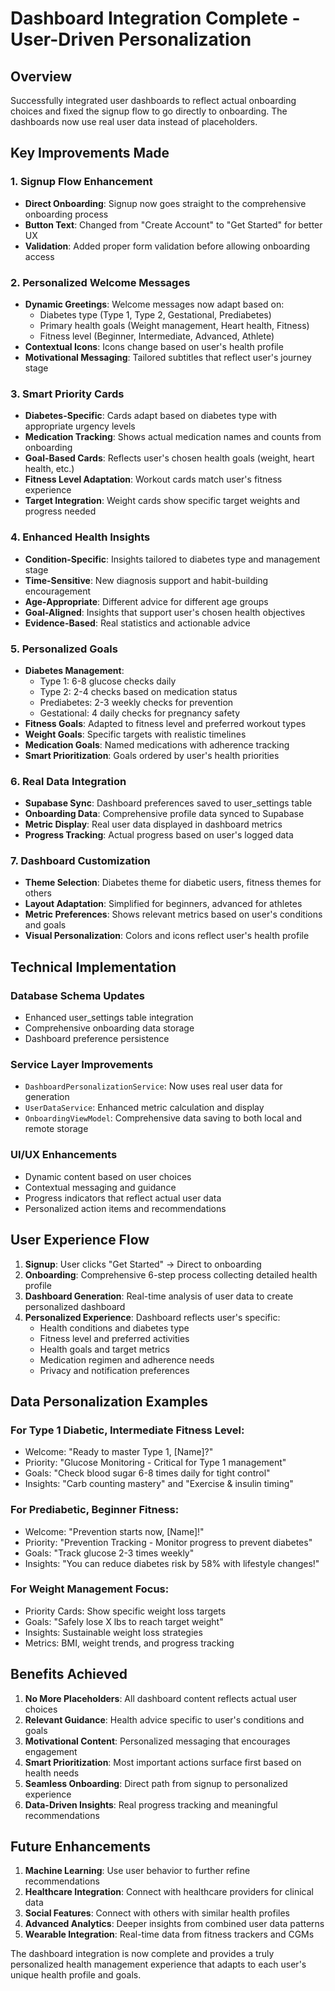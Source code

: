 # Dashboard Integration Complete - User-Driven Personalization

## Overview
Successfully integrated user dashboards to reflect actual onboarding choices and fixed the signup flow to go directly to onboarding. The dashboards now use real user data instead of placeholders.

## Key Improvements Made

### 1. Signup Flow Enhancement
- **Direct Onboarding**: Signup now goes straight to the comprehensive onboarding process
- **Button Text**: Changed from "Create Account" to "Get Started" for better UX
- **Validation**: Added proper form validation before allowing onboarding access

### 2. Personalized Welcome Messages
- **Dynamic Greetings**: Welcome messages now adapt based on:
  - Diabetes type (Type 1, Type 2, Gestational, Prediabetes)
  - Primary health goals (Weight management, Heart health, Fitness)
  - Fitness level (Beginner, Intermediate, Advanced, Athlete)
- **Contextual Icons**: Icons change based on user's health profile
- **Motivational Messaging**: Tailored subtitles that reflect user's journey stage

### 3. Smart Priority Cards
- **Diabetes-Specific**: Cards adapt based on diabetes type with appropriate urgency levels
- **Medication Tracking**: Shows actual medication names and counts from onboarding
- **Goal-Based Cards**: Reflects user's chosen health goals (weight, heart health, etc.)
- **Fitness Level Adaptation**: Workout cards match user's fitness experience
- **Target Integration**: Weight cards show specific target weights and progress needed

### 4. Enhanced Health Insights
- **Condition-Specific**: Insights tailored to diabetes type and management stage
- **Time-Sensitive**: New diagnosis support and habit-building encouragement
- **Age-Appropriate**: Different advice for different age groups
- **Goal-Aligned**: Insights that support user's chosen health objectives
- **Evidence-Based**: Real statistics and actionable advice

### 5. Personalized Goals
- **Diabetes Management**: 
  - Type 1: 6-8 glucose checks daily
  - Type 2: 2-4 checks based on medication status
  - Prediabetes: 2-3 weekly checks for prevention
  - Gestational: 4 daily checks for pregnancy safety
- **Fitness Goals**: Adapted to fitness level and preferred workout types
- **Weight Goals**: Specific targets with realistic timelines
- **Medication Goals**: Named medications with adherence tracking
- **Smart Prioritization**: Goals ordered by user's health priorities

### 6. Real Data Integration
- **Supabase Sync**: Dashboard preferences saved to user_settings table
- **Onboarding Data**: Comprehensive profile data synced to Supabase
- **Metric Display**: Real user data displayed in dashboard metrics
- **Progress Tracking**: Actual progress based on user's logged data

### 7. Dashboard Customization
- **Theme Selection**: Diabetes theme for diabetic users, fitness themes for others
- **Layout Adaptation**: Simplified for beginners, advanced for athletes
- **Metric Preferences**: Shows relevant metrics based on user's conditions and goals
- **Visual Personalization**: Colors and icons reflect user's health profile

## Technical Implementation

### Database Schema Updates
- Enhanced user_settings table integration
- Comprehensive onboarding data storage
- Dashboard preference persistence

### Service Layer Improvements
- `DashboardPersonalizationService`: Now uses real user data for generation
- `UserDataService`: Enhanced metric calculation and display
- `OnboardingViewModel`: Comprehensive data saving to both local and remote storage

### UI/UX Enhancements
- Dynamic content based on user choices
- Contextual messaging and guidance
- Progress indicators that reflect actual user data
- Personalized action items and recommendations

## User Experience Flow

1. **Signup**: User clicks "Get Started" → Direct to onboarding
2. **Onboarding**: Comprehensive 6-step process collecting detailed health profile
3. **Dashboard Generation**: Real-time analysis of user data to create personalized dashboard
4. **Personalized Experience**: Dashboard reflects user's specific:
   - Health conditions and diabetes type
   - Fitness level and preferred activities
   - Health goals and target metrics
   - Medication regimen and adherence needs
   - Privacy and notification preferences

## Data Personalization Examples

### For Type 1 Diabetic, Intermediate Fitness Level:
- Welcome: "Ready to master Type 1, [Name]?"
- Priority: "Glucose Monitoring - Critical for Type 1 management"
- Goals: "Check blood sugar 6-8 times daily for tight control"
- Insights: "Carb counting mastery" and "Exercise & insulin timing"

### For Prediabetic, Beginner Fitness:
- Welcome: "Prevention starts now, [Name]!"
- Priority: "Prevention Tracking - Monitor progress to prevent diabetes"
- Goals: "Track glucose 2-3 times weekly"
- Insights: "You can reduce diabetes risk by 58% with lifestyle changes!"

### For Weight Management Focus:
- Priority Cards: Show specific weight loss targets
- Goals: "Safely lose X lbs to reach target weight"
- Insights: Sustainable weight loss strategies
- Metrics: BMI, weight trends, and progress tracking

## Benefits Achieved

1. **No More Placeholders**: All dashboard content reflects actual user choices
2. **Relevant Guidance**: Health advice specific to user's conditions and goals
3. **Motivational Content**: Personalized messaging that encourages engagement
4. **Smart Prioritization**: Most important actions surface first based on health needs
5. **Seamless Onboarding**: Direct path from signup to personalized experience
6. **Data-Driven Insights**: Real progress tracking and meaningful recommendations

## Future Enhancements

1. **Machine Learning**: Use user behavior to further refine recommendations
2. **Healthcare Integration**: Connect with healthcare providers for clinical data
3. **Social Features**: Connect with others with similar health profiles
4. **Advanced Analytics**: Deeper insights from combined user data patterns
5. **Wearable Integration**: Real-time data from fitness trackers and CGMs

The dashboard integration is now complete and provides a truly personalized health management experience that adapts to each user's unique health profile and goals.